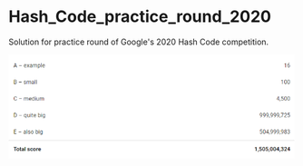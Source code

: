 # Hash_Code_practice_round_2020
Solution for practice round of Google's 2020 Hash Code competition.

![score](score.PNG)
